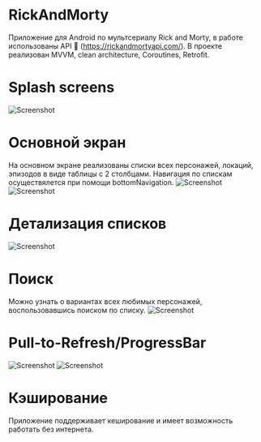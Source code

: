 # RickAndMorty
Приложение для Android по мультсериалу Rick and Morty, в работе использованы API 🔗 (https://rickandmortyapi.com/). В проекте реализован MVVM, clean architecture, Coroutines, Retrofit.
# Splash screens
![Screenshot](Screen/01.png)
# Основной экран
На основном экране реализованы списки всех персонажей, локаций, эпизодов в виде таблицы с 2 столбцами. Навигация по спискам осуществялется при помощи bottomNavigation.
![Screenshot](Screen/Screenshot_20220707_143312.png) ![Screenshot](Screen/Screenshot_20220707_143347.png)
# Детализация списков
![Screenshot](Screen/Screenshot_20220707_143215.png)
# Поиск
Можно узнать о вариантах всех любимых персонажей, воспользовавшись поиском по списку.
![Screenshot](Screen/Screenshot_20220707_143212.png)
# Pull-to-Refresh/ProgressBar
![Screenshot](Screen/pull.png) ![Screenshot](Screen/Screenshot_20220707_143454.png)
# Кэширование
Приложение поддерживает кеширование и имеет возможность работать без интернета.
